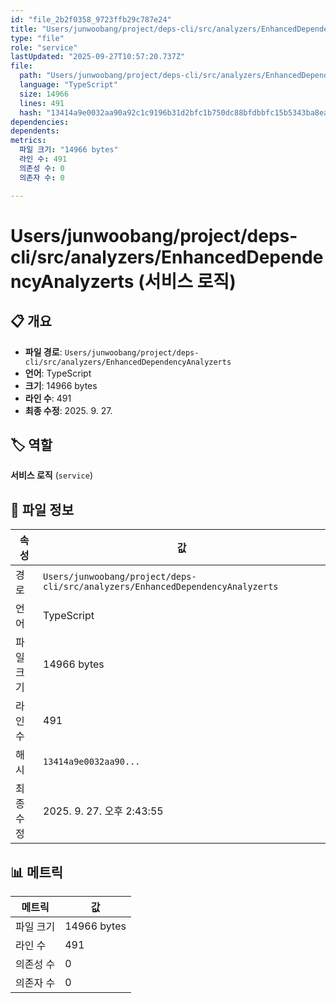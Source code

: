 ```yaml
---
id: "file_2b2f0358_9723ffb29c787e24"
title: "Users/junwoobang/project/deps-cli/src/analyzers/EnhancedDependencyAnalyzerts (서비스 로직)"
type: "file"
role: "service"
lastUpdated: "2025-09-27T10:57:20.737Z"
file:
  path: "Users/junwoobang/project/deps-cli/src/analyzers/EnhancedDependencyAnalyzerts"
  language: "TypeScript"
  size: 14966
  lines: 491
  hash: "13414a9e0032aa90a92c1c9196b31d2bfc1b750dc88bfdbbfc15b5343ba8ea64"
dependencies:
dependents:
metrics:
  파일 크기: "14966 bytes"
  라인 수: 491
  의존성 수: 0
  의존자 수: 0

---
```


# Users/junwoobang/project/deps-cli/src/analyzers/EnhancedDependencyAnalyzerts (서비스 로직)

## 📋 개요

- **파일 경로**: `Users/junwoobang/project/deps-cli/src/analyzers/EnhancedDependencyAnalyzerts`
- **언어**: TypeScript
- **크기**: 14966 bytes
- **라인 수**: 491
- **최종 수정**: 2025. 9. 27.

## 🏷️ 역할

**서비스 로직** (`service`)

## 📄 파일 정보

| 속성 | 값 |
|------|----|
| 경로 | `Users/junwoobang/project/deps-cli/src/analyzers/EnhancedDependencyAnalyzerts` |
| 언어 | TypeScript |
| 파일 크기 | 14966 bytes |
| 라인 수 | 491 |
| 해시 | `13414a9e0032aa90...` |
| 최종 수정 | 2025. 9. 27. 오후 2:43:55 |

## 📊 메트릭

| 메트릭 | 값 |
|--------|----|
| 파일 크기 | 14966 bytes |
| 라인 수 | 491 |
| 의존성 수 | 0 |
| 의존자 수 | 0 |

